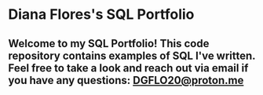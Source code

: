 # Diana Flores's SQL Portfolio
## Welcome to my SQL Portfolio! This code repository contains examples of SQL I've written. Feel free to take a look and reach out via email if you have any questions: DGFLO20@proton.me
